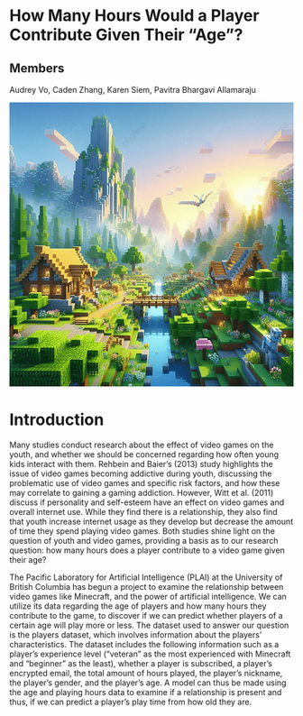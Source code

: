 # How Many Hours Would a Player Contribute Given Their “Age”?

## Members
Audrey Vo, Caden Zhang, Karen Siem, Pavitra Bhargavi Allamaraju

![Alt text](images/PLAICraft.jpg)

# Introduction
Many studies conduct research about the effect of video games on the youth, and whether we should be concerned regarding how often young kids interact with them. Rehbein and Baier’s (2013) study highlights the issue of video games becoming addictive during youth, discussing the problematic use of video games and specific risk factors, and how these may correlate to gaining a gaming addiction. However, Witt et al. (2011) discuss if personality and self-esteem have an effect on video games and overall internet use. While they find there is a relationship, they also find that youth increase internet usage as they develop but decrease the amount of time they spend playing video games. Both studies shine light on the question of youth and video games, providing a basis as to our research question: how many hours does a player contribute to a video game given their age?

The Pacific Laboratory for Artificial Intelligence (PLAI) at the University of British Columbia has begun a project to examine the relationship between video games like Minecraft, and the power of artificial intelligence. We can utilize its data regarding the age of players and how many hours they contribute to the game, to discover if we can predict whether players of a certain age will play more or less. The dataset used to answer our question is the players dataset, which involves information about the players’ characteristics. The dataset includes the following information such as a player’s experience level (“veteran” as the most experienced with Minecraft and “beginner” as the least), whether a player is subscribed, a player’s encrypted email, the total amount of hours played, the player’s nickname, the player’s gender, and the player’s age. A model can thus be made using the age and playing hours data to examine if a relationship is present and thus, if we can predict a player’s play time from how old they are.

